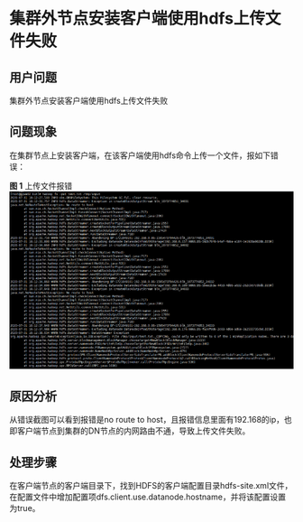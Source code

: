# 集群外节点安装客户端使用hdfs上传文件失败<a name="mrs_03_0259"></a>

## 用户问题<a name="zh-cn_topic_0135447914_section18305143583116"></a>

集群外节点安装客户端使用hdfs上传文件失败

## 问题现象<a name="zh-cn_topic_0135447914_section117424454313"></a>

在集群节点上安装客户端，在该客户端使用hdfs命令上传一个文件，报如下错误：

**图 1**  上传文件报错<a name="fig1896162611238"></a>  
![](figures/上传文件报错.png "上传文件报错")

## 原因分析<a name="zh-cn_topic_0135447914_section1237061220324"></a>

从错误截图可以看到报错是no route to host，且报错信息里面有192.168的ip，也即客户端节点到集群的DN节点的内网路由不通，导致上传文件失败。

## 处理步骤<a name="section458618311212"></a>

在客户端节点的客户端目录下，找到HDFS的客户端配置目录hdfs-site.xml文件，在配置文件中增加配置项dfs.client.use.datanode.hostname，并将该配置设置为true。

